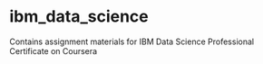 # ibm_data_science
Contains assignment materials for IBM Data Science Professional Certificate on Coursera
